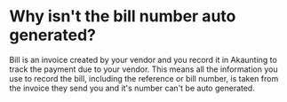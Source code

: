 Why isn't the bill number auto generated?
=========================================

Bill is an invoice created by your vendor and you record it in Akaunting to track the payment due to your vendor. This means all the information you use to record the bill, including the reference or bill number, is taken from the invoice they send you and it's number can't be auto generated.
